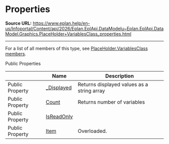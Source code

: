 # Properties

**Source URL:** https://www.eplan.help/en-us/Infoportal/Content/api/2026/Eplan.EplApi.DataModelu~Eplan.EplApi.DataModel.Graphics.PlaceHolder+VariablesClass_properties.html

---

For a list of all members of this type, see [PlaceHolder.VariablesClass members](Eplan.EplApi.DataModelu~Eplan.EplApi.DataModel.Graphics.PlaceHolder+VariablesClass_members.html).

Public Properties

|  | Name | Description |
| --- | --- | --- |
| Public Property | [\_Displayed](Eplan.EplApi.DataModelu~Eplan.EplApi.DataModel.Graphics.PlaceHolder+VariablesClass~_Displayed.html) | Returns displayed values as a string array |
| Public Property | [Count](Eplan.EplApi.DataModelu~Eplan.EplApi.DataModel.Graphics.PlaceHolder+VariablesClass~Count.html) | Returns number of variables |
| Public Property | [IsReadOnly](Eplan.EplApi.DataModelu~Eplan.EplApi.DataModel.Graphics.PlaceHolder+VariablesClass~IsReadOnly.html) |  |
| Public Property | [Item](Eplan.EplApi.DataModelu~Eplan.EplApi.DataModel.Graphics.PlaceHolder+VariablesClass~Item.html) | Overloaded. |


